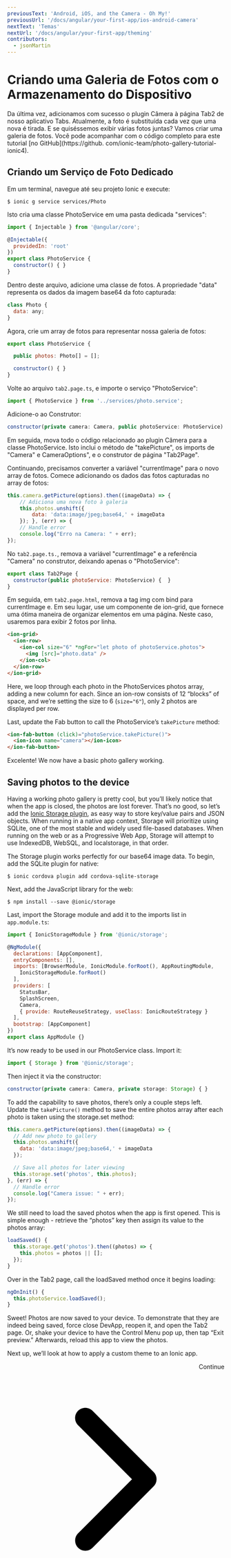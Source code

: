 ```yaml
---
previousText: 'Android, iOS, and the Camera - Oh My!'
previousUrl: '/docs/angular/your-first-app/ios-android-camera'
nextText: 'Temas'
nextUrl: '/docs/angular/your-first-app/theming'
contributors:
  - jsonMartin
---
```


# Criando uma Galeria de Fotos com o Armazenamento do Dispositivo

Da última vez, adicionamos com sucesso o plugin Câmera à página Tab2 de nosso aplicativo Tabs. Atualmente, a foto é substituída cada vez que uma nova é tirada. E se quiséssemos exibir várias fotos juntas? Vamos criar uma galeria de fotos. Você pode acompanhar com o código completo para este tutorial [no GitHub](https://github. com/ionic-team/photo-gallery-tutorial-ionic4).

## Criando um Serviço de Foto Dedicado

Em um terminal, navegue até seu projeto Ionic e execute:

```shell
$ ionic g service services/Photo
```

Isto cria uma classe PhotoService em uma pasta dedicada "services":

```Javascript
import { Injectable } from '@angular/core';

@Injectable({
  providedIn: 'root'
})
export class PhotoService {
  constructor() { }
}
```

Dentro deste arquivo, adicione uma classe de fotos. A propriedade "data" representa os dados da imagem base64 da foto capturada:

```Javascript
class Photo {
  data: any;
}
```

Agora, crie um array de fotos para representar nossa galeria de fotos:

```Javascript
export class PhotoService {

  public photos: Photo[] = [];

  constructor() { }
}
```

Volte ao arquivo `tab2.page.ts`, e importe o serviço "PhotoService":

```Javascript
import { PhotoService } from '../services/photo.service';
```

Adicione-o ao Construtor:

```Javascript
constructor(private camera: Camera, public photoService: PhotoService) {  }
```

Em seguida, mova todo o código relacionado ao plugin Câmera para a classe PhotoService. Isto inclui o método de "takePicture", os imports de "Camera" e CameraOptions", e o construtor de página "Tab2Page".

Continuando, precisamos converter a variável "currentImage" para o novo array de fotos. Comece adicionando os dados das fotos capturadas no array de fotos:

```Javascript
this.camera.getPicture(options).then((imageData) => {
    // Adiciona uma nova foto à galeria
    this.photos.unshift({
        data: 'data:image/jpeg;base64,' + imageData
    }); }, (err) => {
    // Handle error
    console.log("Erro na Camera: " + err);
});
```

No `tab2.page.ts.`, remova a variável "currentImage" e a referência "Camera" no construtor, deixando apenas o "PhotoService":

```Javascript
export class Tab2Page {
  constructor(public photoService: PhotoService) {  }
}
```

Em seguida, em `tab2.page.html`, remova a tag img com bind para currentImage e. Em seu lugar, use um componente de ion-grid, que fornece uma ótima maneira de organizar elementos em uma página. Neste caso, usaremos para exibir 2 fotos por linha.

```html
<ion-grid>
  <ion-row>
    <ion-col size="6" *ngFor="let photo of photoService.photos">
      <img [src]="photo.data" />
    </ion-col>
  </ion-row>
</ion-grid>
```

Here, we loop through each photo in the PhotoServices photos array, adding a new column for each. Since an ion-row consists of 12 “blocks” of space, and we’re setting the size to 6 (`size="6"`), only 2 photos are displayed per row.

Last, update the Fab button to call the PhotoService’s `takePicture` method:

```Html
<ion-fab-button (click)="photoService.takePicture()">
  <ion-icon name="camera"></ion-icon>
</ion-fab-button>
```

Excelente! We now have a basic photo gallery working.

## Saving photos to the device

Having a working photo gallery is pretty cool, but you’ll likely notice that when the app is closed, the photos are lost forever. That’s no good, so let’s add the [Ionic Storage plugin](https://ionicframework.com/docs/storage/), as easy way to store key/value pairs and JSON objects. When running in a native app context, Storage will prioritize using SQLite, one of the most stable and widely used file-based databases. When running on the web or as a Progressive Web App, Storage will attempt to use IndexedDB, WebSQL, and localstorage, in that order.

The Storage plugin works perfectly for our base64 image data. To begin, add the SQLite plugin for native:

```shell
$ ionic cordova plugin add cordova-sqlite-storage
```

Next, add the JavaScript library for the web:

```shell
$ npm install --save @ionic/storage
```

Last, import the Storage module and add it to the imports list in `app.module.ts`:

```Javascript
import { IonicStorageModule } from '@ionic/storage';

@NgModule({
  declarations: [AppComponent],
  entryComponents: [],
  imports: [BrowserModule, IonicModule.forRoot(), AppRoutingModule,
    IonicStorageModule.forRoot()
  ],
  providers: [
    StatusBar,
    SplashScreen,
    Camera,
    { provide: RouteReuseStrategy, useClass: IonicRouteStrategy }
  ],
  bootstrap: [AppComponent]
})
export class AppModule {}
```

It’s now ready to be used in our PhotoService class. Import it:

```Javascript
import { Storage } from '@ionic/storage';
```

Then inject it via the constructor:

```Javascript
constructor(private camera: Camera, private storage: Storage) { }
```

To add the capability to save photos, there’s only a couple steps left. Update the `takePicture()` method to save the entire photos array after each photo is taken using the storage.set method:

```Javascript
this.camera.getPicture(options).then((imageData) => {
  // Add new photo to gallery
  this.photos.unshift({
    data: 'data:image/jpeg;base64,' + imageData
  });

  // Save all photos for later viewing
  this.storage.set('photos', this.photos);
}, (err) => {
  // Handle error
  console.log("Camera issue: " + err);
});
```

We still need to load the saved photos when the app is first opened. This is simple enough - retrieve the “photos” key then assign its value to the photos array:

```Javascript
loadSaved() {
  this.storage.get('photos').then((photos) => {
    this.photos = photos || [];
  });
}
```

Over in the Tab2 page, call the loadSaved method once it begins loading:

```Javascript
ngOnInit() {
  this.photoService.loadSaved();
}
```

Sweet! Photos are now saved to your device. To demonstrate that they are indeed being saved, force close DevApp, reopen it, and open the Tab2 page. Or, shake your device to have the Control Menu pop up, then tap “Exit preview.” Afterwards, reload this app to view the photos.

Next up, we’ll look at how to apply a custom theme to an Ionic app.

<div style="text-align:right;">
  <docs-button href="/docs/angular/your-first-app/theming">Continue <svg viewBox="0 0 512 512"><path d="M294.1 256L167 129c-9.4-9.4-9.4-24.6 0-33.9s24.6-9.3 34 0L345 239c9.1 9.1 9.3 23.7.7 33.1L201.1 417c-4.7 4.7-10.9 7-17 7s-12.3-2.3-17-7c-9.4-9.4-9.4-24.6 0-33.9l127-127.1z"></path></svg></docs-button>
</div>
